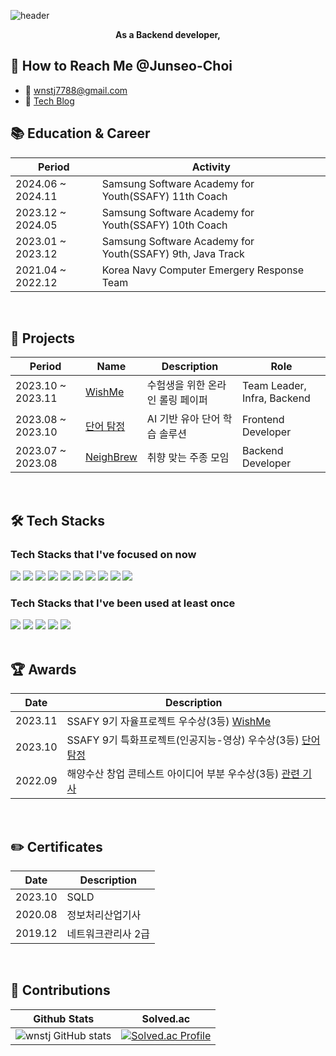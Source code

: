 ![header](https://capsule-render.vercel.app/api?type=waving&color=gradient&height=200&section=header&text=Hi,%20I%27m%20junseo!%F0%9F%92%90&fontSize=50)


<p align="center"><b>As a Backend developer,</b>

<br>

## 🎉 How to Reach Me @Junseo-Choi
- 💌 wnstj7788@gmail.com<br>
- 📝 [Tech Blog](https://security-gom.tistory.com/)


## 📚 Education & Career
|Period|Activity|
|--|--|
|2024.06 ~ 2024.11|Samsung Software Academy for Youth(SSAFY) 11th Coach
|2023.12 ~ 2024.05|Samsung Software Academy for Youth(SSAFY) 10th Coach
|2023.01 ~ 2023.12|Samsung Software Academy for Youth(SSAFY) 9th, Java Track|
|2021.04 ~ 2022.12|Korea Navy Computer Emergery Response Team |

<br>

## 🎈 Projects
|Period|Name|Description|Role|
|--|--|--|--|
|2023.10 ~ 2023.11|[WishMe](https://github.com/wnstj7788/wishMe)|수험생을 위한 온라인 롤링 페이퍼 |Team Leader, Infra, Backend|
|2023.08 ~ 2023.10|[단어 탐정](https://github.com/wnstj7788/word_detective)|AI 기반 유아 단어 학습 솔루션  |Frontend Developer|
|2023.07 ~ 2023.08|[NeighBrew](https://github.com/wnstj7788/NeighBrew)|취향 맞는 주종 모임 | Backend Developer|

<br>

## 🛠 Tech Stacks
### Tech Stacks that I've focused on now 
<p>
 <img src="https://img.shields.io/badge/linux-FCC624?style=for-the-badge&logo=linux&logoColor=black"> 
  <img src="https://img.shields.io/badge/amazonaws-232F3E?style=for-the-badge&logo=amazonaws&logoColor=white"> 
  <img src="https://img.shields.io/badge/apache tomcat-F8DC75?style=for-the-badge&logo=apachetomcat&logoColor=white">
  <img src="https://img.shields.io/badge/docker-2496ED?style=for-the-badge&logo=docker&logoColor=white">
  <img src="https://img.shields.io/badge/nginx-009639?style=for-the-badge&logo=nginx&logoColor=white">
  <img src="https://img.shields.io/badge/jenkins-D24939?style=for-the-badge&logo=jenkins&logoColor=white">
    <img src="https://img.shields.io/badge/spring-6DB33F?style=for-the-badge&logo=spring&logoColor=white"> 
  <img src="https://img.shields.io/badge/jpa-6DB33F?style=for-the-badge&logo=jpa&logoColor=white"> 
  <img src="https://img.shields.io/badge/fastapi-009688?style=for-the-badge&logo=fastapi&logoColor=white"> 
  <img src="https://img.shields.io/badge/-Spring Boot-6DB33F?style=for-the-badge&logo=Spring Boot&logoColor=white"/></a>
  
 
</p>

### Tech Stacks that I've been used at least once
<img src="https://img.shields.io/badge/-Java-007396?style=for-the-badge&logo=Java&logoColor=white"/></a>
<img src="https://img.shields.io/badge/-Python-3776AB?style=for-the-badge&logo=Python&logoColor=white"/></a>
<img src="https://img.shields.io/badge/-Flask-000000?style=for-the-badge&logo=Flask&logoColor=white"/></a>
<img src="https://img.shields.io/badge/-MySQL-4479A1?style=for-the-badge&logo=MySQL&logoColor=white"/></a>
<img src="https://img.shields.io/badge/-React Native-61DAFB?style=for-the-badge&logo=React&logoColor=black"/></a>
<br><br>

## 🏆 Awards
|Date|Description|
|--|--|
|2023.11|SSAFY 9기 자율프로젝트 우수상(3등) [WishMe](https://github.com/wnstj7788/wishMe)|
|2023.10|SSAFY 9기 특화프로젝트(인공지능-영상) 우수상(3등) [단어 탐정](https://github.com/wnstj7788/word_detective)|
|2022.09|해양수산 창업 콘테스트 아이디어 부분 우수상(3등) [관련 기사](https://url.kr/ex4183)|


<br>

## ✏️ Certificates
|Date|Description|
|--|--|
|2023.10|SQLD|
|2020.08|정보처리산업기사|
|2019.12|네트워크관리사 2급|

<br>

## 🏃‍ Contributions
|Github Stats|Solved.ac|
|:--:|:--:|
|![wnstj GitHub stats](https://github-readme-stats.vercel.app/api?username=wnstj7788&theme=gruvbox_light&show_icons=true)|[![Solved.ac Profile](http://mazassumnida.wtf/api/v2/generate_badge?boj=wnstj7788)](https://solved.ac/wnstj7788/)|

<br>


